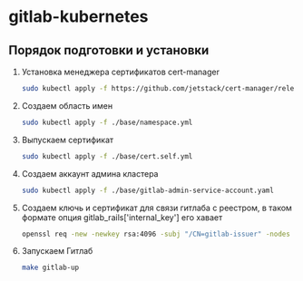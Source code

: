 # gitlab-kubernetes

## Порядок подготовки и установки

1. Установка менеджера сертификатов cert-manager

    ```BASH
    sudo kubectl apply -f https://github.com/jetstack/cert-manager/releases/download/v1.6.1/cert-manager.yaml
    ```

2. Создаем область имен

    ```BASH
    sudo kubectl apply -f ./base/namespace.yml
    ```

3. Выпускаем сертификат

    ```BASH
    sudo kubectl apply -f ./base/cert.self.yml
    ```

4. Создаем аккаунт админа кластера

    ```BASH
    sudo kubectl apply -f ./base/gitlab-admin-service-account.yaml
    ```

5. Создаем ключь и сертификат для связи гитлаба с реестром, в таком формате опция gitlab_rails['internal_key'] его хавает

    ```BASH
    openssl req -new -newkey rsa:4096 -subj "/CN=gitlab-issuer" -nodes -x509 -keyout ./registry/certs/auth.key -out ./registry/certs/auth.crt
    ```

6. Запускаем Гитлаб

    ```BASH
    make gitlab-up
    ```
